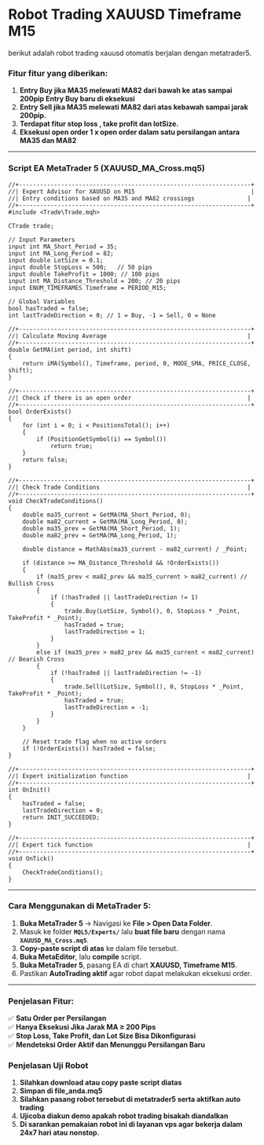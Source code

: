 # Robot Trading XAUUSD Timeframe M15 
berikut adalah robot trading xauusd otomatis berjalan dengan metatrader5.

### **Fitur fitur yang diberikan:**
   1. **Entry Buy jika MA35 melewati MA82 dari bawah ke atas sampai 200pip Entry Buy baru di eksekusi**
   2. **Entry Sell jika MA35 melewati MA82 dari atas kebawah sampai jarak 200pip.**
   3. **Terdapat fitur stop loss , take profit dan lotSize.**
   4. **Eksekusi open order 1 x open order dalam satu persilangan antara MA35 dan MA82**


---

### **Script EA MetaTrader 5 (XAUUSD_MA_Cross.mq5)**
```mq5
//+------------------------------------------------------------------+
//| Expert Advisor for XAUUSD on M15                                 |
//| Entry conditions based on MA35 and MA82 crossings               |
//+------------------------------------------------------------------+
#include <Trade\Trade.mqh>

CTrade trade;

// Input Parameters
input int MA_Short_Period = 35;
input int MA_Long_Period = 82;
input double LotSize = 0.1;
input double StopLoss = 500;   // 50 pips
input double TakeProfit = 1000; // 100 pips
input int MA_Distance_Threshold = 200; // 20 pips
input ENUM_TIMEFRAMES Timeframe = PERIOD_M15;

// Global Variables
bool hasTraded = false;
int lastTradeDirection = 0; // 1 = Buy, -1 = Sell, 0 = None

//+------------------------------------------------------------------+
//| Calculate Moving Average                                        |
//+------------------------------------------------------------------+
double GetMA(int period, int shift)
{
    return iMA(Symbol(), Timeframe, period, 0, MODE_SMA, PRICE_CLOSE, shift);
}

//+------------------------------------------------------------------+
//| Check if there is an open order                                 |
//+------------------------------------------------------------------+
bool OrderExists()
{
    for (int i = 0; i < PositionsTotal(); i++)
    {
        if (PositionGetSymbol(i) == Symbol())
            return true;
    }
    return false;
}

//+------------------------------------------------------------------+
//| Check Trade Conditions                                          |
//+------------------------------------------------------------------+
void CheckTradeConditions()
{
    double ma35_current = GetMA(MA_Short_Period, 0);
    double ma82_current = GetMA(MA_Long_Period, 0);
    double ma35_prev = GetMA(MA_Short_Period, 1);
    double ma82_prev = GetMA(MA_Long_Period, 1);
    
    double distance = MathAbs(ma35_current - ma82_current) / _Point;

    if (distance >= MA_Distance_Threshold && !OrderExists()) 
    {
        if (ma35_prev < ma82_prev && ma35_current > ma82_current) // Bullish Cross
        {
            if (!hasTraded || lastTradeDirection != 1) 
            {
                trade.Buy(LotSize, Symbol(), 0, StopLoss * _Point, TakeProfit * _Point);
                hasTraded = true;
                lastTradeDirection = 1;
            }
        } 
        else if (ma35_prev > ma82_prev && ma35_current < ma82_current) // Bearish Cross
        {
            if (!hasTraded || lastTradeDirection != -1) 
            {
                trade.Sell(LotSize, Symbol(), 0, StopLoss * _Point, TakeProfit * _Point);
                hasTraded = true;
                lastTradeDirection = -1;
            }
        }
    }

    // Reset trade flag when no active orders
    if (!OrderExists()) hasTraded = false;
}

//+------------------------------------------------------------------+
//| Expert initialization function                                  |
//+------------------------------------------------------------------+
int OnInit()
{
    hasTraded = false;
    lastTradeDirection = 0;
    return INIT_SUCCEEDED;
}

//+------------------------------------------------------------------+
//| Expert tick function                                            |
//+------------------------------------------------------------------+
void OnTick()
{
    CheckTradeConditions();
}
```

---

### **Cara Menggunakan di MetaTrader 5:**
1. **Buka MetaTrader 5** → Navigasi ke **File > Open Data Folder**.  
2. Masuk ke folder **`MQL5/Experts/`** lalu **buat file baru** dengan nama **`XAUUSD_MA_Cross.mq5`**.  
3. **Copy-paste script di atas** ke dalam file tersebut.  
4. **Buka MetaEditor**, lalu **compile** script.  
5. **Buka MetaTrader 5**, pasang EA di chart **XAUUSD, Timeframe M15**.  
6. Pastikan **AutoTrading aktif** agar robot dapat melakukan eksekusi order.  

---

### **Penjelasan Fitur:**
✅ **Satu Order per Persilangan**  
✅ **Hanya Eksekusi Jika Jarak MA ≥ 200 Pips**  
✅ **Stop Loss, Take Profit, dan Lot Size Bisa Dikonfigurasi**  
✅ **Mendeteksi Order Aktif dan Menunggu Persilangan Baru**  

### **Penjelasan Uji Robot**
   1. **Silahkan download atau copy paste script diatas**
   2. **Simpan di file_anda.mq5**
   3. **Silahkan pasang robot tersebut di metatrader5 serta aktifkan auto trading**
   4. **Ujicoba diakun demo apakah robot trading bisakah diandalkan**
   5. **Di sarankan pemakaian robot ini di layanan vps agar bekerja dalam 24x7 hari atau nonstop.**

